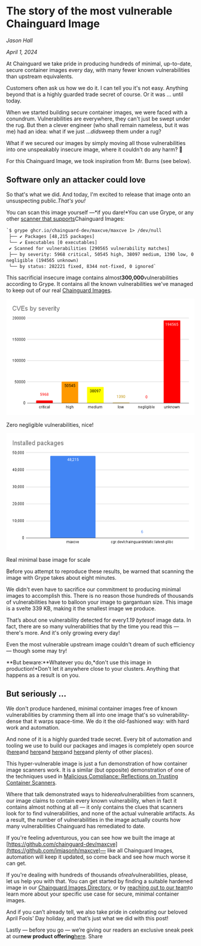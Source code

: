# The story of the most vulnerable Chainguard Image

*Jason Hall*

*April 1, 2024*

At Chainguard we take pride in producing hundreds of minimal, up-to-date, secure container images every day, with many fewer known vulnerabilities than upstream equivalents.



Customers often ask us how we do it. I can tell you it's not easy. Anything beyond that is a highly guarded trade secret of course. Or it was … until today.



When we started building secure container images, we were faced with a conundrum. Vulnerabilities are everywhere, they can't just be swept under the rug. But then a clever engineer (who shall remain nameless, but it was me) had an idea: what if we just …*did*sweep them under a rug?



What if we secured our images by simply moving all those vulnerabilities into one unspeakably insecure image, where it couldn't do any harm? 🤔



For this Chainguard Image, we took inspiration from Mr. Burns (see below).

## Software only an attacker could love

So that's what we did. And today, I'm excited to release that image onto an unsuspecting public.*That's you!*



You can scan this image yourself —*if you dare!*You can use Grype, or any other [scanner that supports](https://www.chainguard.dev/scanners?utm_source=blog&utm_medium=website&utm_campaign=FY25-EC-Blog_sourced)Chainguard Images:

```
`$ grype ghcr.io/chainguard-dev/maxcve/maxcve 1> /dev/null
 ├── ✔ Packages [48,215 packages]
 └── ✔ Executables [0 executables]
 ✔ Scanned for vulnerabilities [290565 vulnerability matches]
 ├── by severity: 5968 critical, 50545 high, 38097 medium, 1390 low, 0 negligible (194565 unknown)
 └── by status: 282221 fixed, 8344 not-fixed, 0 ignored`
```

This sacrificial insecure image contains almost**300,000**vulnerabilities according to Grype. It contains all the known vulnerabilities we've managed to keep out of our real [Chainguard Images](https://www.chainguard.dev/chainguard-images?utm_source=blog&utm_medium=website&utm_campaign=FY25-EC-Blog_sourced).

![Bar graph showing CVEs by severity.](../blog-images/most_vulnerable_image_img1.png)

Zero negligible vulnerabilities, nice!

![Bar graph showing installed packages.](../blog-images/most_vulnerable_image_img2.png)

Real minimal base image for scale

Before you attempt to reproduce these results, be warned that scanning the image with Grype takes about eight minutes.



We didn't even have to sacrifice our commitment to producing minimal images to accomplish this. There is no reason those hundreds of thousands of vulnerabilities have to balloon your image to gargantuan size. This image is a svelte 339 KB, making it the smallest image we produce.



That’s about one vulnerability detected for every*1.19 bytes*of image data. In fact, there are so many vulnerabilities that by the time you read this — there's more. And it's only growing every day!



Even the most vulnerable upstream image couldn't dream of such efficiency — though some may try!



**But beware:**Whatever you do,*don't use this image in production!*Don't let it anywhere close to your clusters. Anything that happens as a result is on you.



## But seriously …

We don't produce hardened, minimal container images free of known vulnerabilities by cramming them all into one image that's so vulnerability-dense that it warps space-time. We do it the old-fashioned way: with hard work and automation.



And none of it is a highly guarded trade secret. Every bit of automation and tooling we use to build our packages and images is completely open source ([here](https://github.com/chainguard-images/images/)and [here](https://github.com/wolfi-dev/os)and [here](https://github.com/chainguard-dev/apko)and [here](https://github.com/chainguard-dev/melange/)and plenty of other places).



This hyper-vulnerable image is just a fun demonstration of how container image scanners work. It is a similar (but opposite) demonstration of one of the techniques used in [Malicious Compliance: Reflections on Trusting Container Scanners](https://www.youtube.com/watch?v=9weGi0csBZM).



Where that talk demonstrated ways to hide*real*vulnerabilities from scanners, our image claims to contain every known vulnerability, when in fact it contains almost nothing at all — it only contains the clues that scanners look for to find vulnerabilities, and none of the actual vulnerable artifacts. As a result, the number of vulnerabilities in the image actually counts how many vulnerabilities Chainguard has remediated to date.



If you're feeling adventurous, you can see how we built the image at [https://github.com/chainguard-dev/maxcve](https://github.com/imjasonh/maxcve)— like all Chainguard Images, automation will keep it updated, so come back and see how much worse it can get.



If you're dealing with hundreds of thousands of*real*vulnerabilities, please, let us help you with that. You can get started by finding a suitable hardened image in our [Chainguard Images Directory](https://images.chainguard.dev/directory?category=all?utm_source=blog&utm_medium=website&utm_campaign=FY25-EC-Blog_sourced), or by [reaching out to our team](https://www.chainguard.dev/contact?utm_source=blog&utm_medium=website&utm_campaign=FY25-EC-Blog_sourced)to learn more about your specific use case for secure, minimal container images.



And if you can’t already tell, we also take pride in celebrating our beloved April Fools’ Day holiday, and that’s just what we did with this post!



Lastly — before you go — we’re giving our readers an exclusive sneak peek at our**new product offering**[here](https://www.youtube.com/watch?v=SEtlrjRhrMI?utm_source=blog&utm_medium=website&utm_campaign=FY25-EC-Blog_sourced).
Share